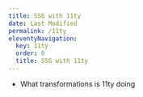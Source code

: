 ```yaml
---
title: SSG with 11ty
date: Last Modified 
permalink: /11ty
eleventyNavigation:
  key: 11ty
  order: 0
  title: SSG with 11ty
---
```



- What transformations is 11ty doing

